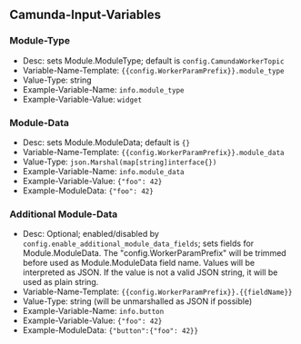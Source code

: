 ## Camunda-Input-Variables

### Module-Type
- Desc: sets Module.ModuleType; default is `config.CamundaWorkerTopic`
- Variable-Name-Template: `{{config.WorkerParamPrefix}}.module_type`
- Value-Type: string
- Example-Variable-Name: `info.module_type`
- Example-Variable-Value: `widget`

### Module-Data
- Desc: sets Module.ModuleData; default is `{}`
- Variable-Name-Template: `{{config.WorkerParamPrefix}}.module_data`
- Value-Type: `json.Marshal(map[string]interface{})`
- Example-Variable-Name: `info.module_data`
- Example-Variable-Value: `{"foo": 42}`
- Example-ModuleData: `{"foo": 42}`

### Additional Module-Data
- Desc: Optional; enabled/disabled by `config.enable_additional_module_data_fields`; sets fields for Module.ModuleData. The "config.WorkerParamPrefix" will be trimmed before used as Module.ModuleData field name. Values will be interpreted as JSON. If the value is not a valid JSON string, it will be used as plain string.
- Variable-Name-Template: `{{config.WorkerParamPrefix}}.{{fieldName}}`
- Value-Type: string (will be unmarshalled as JSON if possible)
- Example-Variable-Name: `info.button`
- Example-Variable-Value: `{"foo": 42}`
- Example-ModuleData: `{"button":{"foo": 42}}`